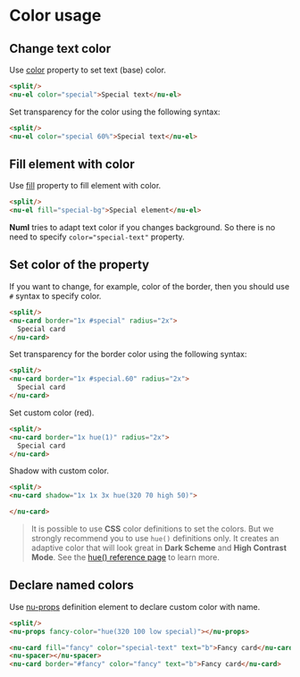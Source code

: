 # Color usage

## Change text color

Use [color](../../reference/attributes/color.md) property to set text (base) color.

```html
<split/>
<nu-el color="special">Special text</nu-el>
```

Set transparency for the color using the following syntax:

```html
<split/>
<nu-el color="special 60%">Special text</nu-el>
```

## Fill element with color

Use [fill](../../reference/attributes/fill.md) property to fill element with color.

```html
<split/>
<nu-el fill="special-bg">Special element</nu-el>
```

**Numl** tries to adapt text color if you changes background. So there is no need to specify `color="special-text"` property.

## Set color of the property

If you want to change, for example, color of the border, then you should use `#` syntax to specify color.

```html
<split/>
<nu-card border="1x #special" radius="2x">
  Special card
</nu-card>
```

Set transparency for the border color using the following syntax:

```html
<split/>
<nu-card border="1x #special.60" radius="2x">
  Special card
</nu-card>
```

Set custom color (red).

```html
<split/>
<nu-card border="1x hue(1)" radius="2x">
  Special card
</nu-card>
```

Shadow with custom color.

```html
<split/>
<nu-card shadow="1x 1x 3x hue(320 70 high 50)">

</nu-card>
```

> It is possible to use **CSS** color definitions to set the colors. But we strongly recommend you to use `hue()` definitions only. It creates an adaptive color that will look great in **Dark Scheme** and **High Contrast Mode**. See the [hue() reference page](../../reference/functions/hue.md) to learn more.

## Declare named colors

Use [nu-props](../../reference/elements/nu-props.md) definition element to declare custom color with name.

```html
<split/>
<nu-props fancy-color="hue(320 100 low special)"></nu-props>

<nu-card fill="fancy" color="special-text" text="b">Fancy card</nu-card>
<nu-spacer></nu-spacer>
<nu-card border="#fancy" color="fancy" text="b">Fancy card</nu-card>
```
